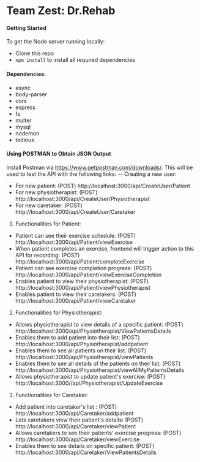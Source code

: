 # Team Zest: Dr.Rehab


#### Getting Started
To get the Node server running locally:
- Clone this repo
- `npm install` to install all required dependencies

#### Dependencies:
- async
- body-parser
- cors
- express
- fs
- multer
- mysql
- nodemon
- tedious

#### Using POSTMAN to Obtain JSON Output
Install Postman via https://www.getpostman.com/downloads/. This will be used to test the API with the following links:
--  Creating a new user:
 - For new patient: (POST) http://localhost:3000/api/CreateUser/Patient 
 - For new physiotherapist: (POST) http://localhost:3000/api/CreateUser/Physiotherapist 
 - For new caretaker: (POST) http://localhost:3000/api/CreateUser/Caretaker

1. Functionalities for Patient:
 - Patient can see their exercise schedule: (POST) http://localhost:3000/api/Patient/viewExercise
 - When patient completes an exercise, frontend will trigger action to this API for recording: (POST) http://localhost:3000/api/Patient/completeExercise
 - Patient can see exercise completion progress: (POST) http://localhost:3000/api/Patient/viewExerciseCompletion
  - Enables patient to view their physiotherapist: (POST) http://localhost:3000/api/Patient/viewPhysiotherapist
 - Enables patient to view their caretakers: (POST) http://localhost:3000/api/Patient/viewCaretaker

2. Functionalities for Physiotherapist:
 - Allows physiotherapist to view details of a specific patient: (POST) http://localhost:3000/api/Physiotherapist/ViewPatientsDetails 
 - Enables them to add patient into their list: (POST) http://localhost:3000/api/Physiotherapist/addpatient 
 - Enables them to see all patients on their list: (POST) http://localhost:3000/api/Physiotherapist/viewPatients
  - Enables them to see all details of the patients on their list: (POST) http://localhost:3000/api/Physiotherapist/viewAllMyPatientsDetails
 - Allows physiotherapist to update patient's exercise: (POST) http://localhost:3000//api/Physiotherapist/UpdateExercise 
 
3. Functionalities for Caretaker:
 - Add patient into caretaker's list : (POST) http://localhost:3000/api/Caretaker/addpatient
 - Lets caretakers view their patient's details: (POST) http://localhost:3000/api/Caretaker/viewPatient
 - Allows caretakers to see their patients' exercise progress: (POST) http://localhost:3000/api/Caretaker/viewExercise
 - Enables them to see details on specific patient: (POST) http://localhost:3000/api/Caretaker/ViewPatientsDetails
